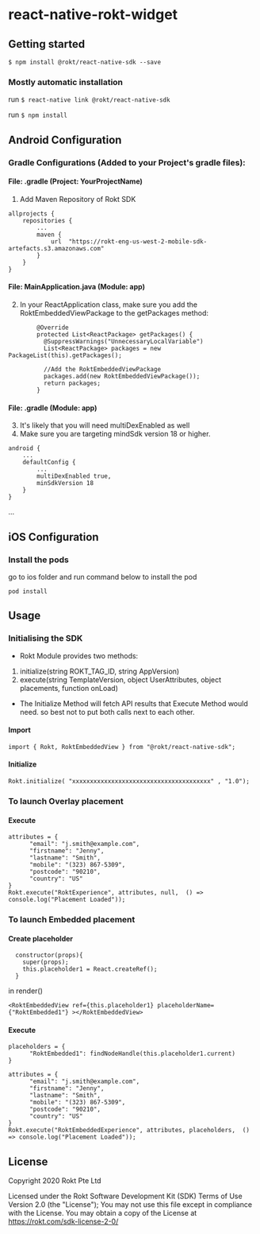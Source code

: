 
# react-native-rokt-widget

## Getting started

`$ npm install @rokt/react-native-sdk --save`

### Mostly automatic installation

run `$ react-native link @rokt/react-native-sdk`

run `$ npm install`


## Android Configuration

### Gradle Configurations (Added to your Project's gradle files):
#### File: .gradle (Project: YourProjectName)

1. Add Maven Repository of Rokt SDK
```
allprojects {
    repositories {
        ...
        maven {
            url  "https://rokt-eng-us-west-2-mobile-sdk-artefacts.s3.amazonaws.com"
        }
    }
}
```

#### File: MainApplication.java (Module: app)
2. In your ReactApplication class, make sure you add the RoktEmbeddedViewPackage to the getPackages method:
```
        @Override
        protected List<ReactPackage> getPackages() {
          @SuppressWarnings("UnnecessaryLocalVariable")
          List<ReactPackage> packages = new PackageList(this).getPackages();

          //Add the RoktEmbeddedViewPackage
          packages.add(new RoktEmbeddedViewPackage());
          return packages;
        }
 ```

#### File: .gradle (Module: app)
3. It's likely that you will need multiDexEnabled as well
4. Make sure you are targeting mindSdk version 18 or higher. 

```
android {
    ...
    defaultConfig {
        ...
        multiDexEnabled true,
        minSdkVersion 18
    }
}
```

...
## iOS Configuration

### Install the pods
go to ios folder and run command below to install the pod
```
pod install
```


## Usage

### Initialising the SDK

- Rokt Module provides two methods:
1. initialize(string ROKT_TAG_ID, string AppVersion)
2. execute(string TemplateVersion, object UserAttributes, object placements, function onLoad)
- The Initialize Method will fetch API results that Execute Method would need. so best not to put both calls next to each other.

#### Import 
```
import { Rokt, RoktEmbeddedView } from "@rokt/react-native-sdk";
```

#### Initialize
```
Rokt.initialize( "xxxxxxxxxxxxxxxxxxxxxxxxxxxxxxxxxxxxxxx" , "1.0");
```

### To launch Overlay placement

#### Execute 
```
attributes = {
      "email": "j.smith@example.com",
      "firstname": "Jenny",
      "lastname": "Smith",
      "mobile": "(323) 867-5309",
      "postcode": "90210",
      "country": "US"
}
Rokt.execute("RoktExperience", attributes, null,  () => console.log("Placement Loaded"));
```


### To launch Embedded placement

#### Create placeholder
```
  constructor(props){
    super(props);
    this.placeholder1 = React.createRef();
  }

```

in render() 
```
<RoktEmbeddedView ref={this.placeholder1} placeholderName={"RoktEmbedded1"} ></RoktEmbeddedView>

```



#### Execute
```
placeholders = {
      "RoktEmbedded1": findNodeHandle(this.placeholder1.current)
}

attributes = {
      "email": "j.smith@example.com",
      "firstname": "Jenny",
      "lastname": "Smith",
      "mobile": "(323) 867-5309",
      "postcode": "90210",
      "country": "US"
}
Rokt.execute("RoktEmbeddedExperience", attributes, placeholders,  () => console.log("Placement Loaded"));
```


## License 
Copyright 2020 Rokt Pte Ltd 

Licensed under the Rokt Software Development Kit (SDK) Terms of Use Version 2.0 (the "License"); 
You may not use this file except in compliance with the License. 
You may obtain a copy of the License at https://rokt.com/sdk-license-2-0/
